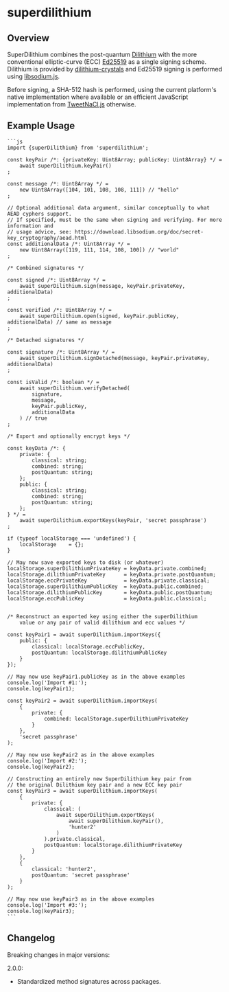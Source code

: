 # superdilithium

## Overview

SuperDilithium combines the post-quantum [Dilithium](https://pq-crystals.org/dilithium) with
the more conventional elliptic-curve (ECC) [Ed25519](https://ed25519.cr.yp.to) as a single
signing scheme. Dilithium is provided by
[dilithium-crystals](https://github.com/cyph/pqcrypto.js/tree/master/packages/dilithium-crystals)
and Ed25519 signing is performed using [libsodium.js](https://github.com/jedisct1/libsodium.js).

Before signing, a SHA-512 hash is performed, using the current platform's native implementation
where available or an efficient JavaScript implementation from
[TweetNaCl.js](https://github.com/dchest/tweetnacl-js) otherwise.

## Example Usage
	```js
	import {superDilithium} from 'superdilithium';

	const keyPair /*: {privateKey: Uint8Array; publicKey: Uint8Array} */ =
		await superDilithium.keyPair()
	;

	const message /*: Uint8Array */ =
		new Uint8Array([104, 101, 108, 108, 111]) // "hello"
	;

	// Optional additional data argument, similar conceptually to what AEAD cyphers support.
	// If specified, must be the same when signing and verifying. For more information and
	// usage advice, see: https://download.libsodium.org/doc/secret-key_cryptography/aead.html
	const additionalData /*: Uint8Array */ =
		new Uint8Array([119, 111, 114, 108, 100]) // "world"
	;

	/* Combined signatures */

	const signed /*: Uint8Array */ =
		await superDilithium.sign(message, keyPair.privateKey, additionalData)
	;

	const verified /*: Uint8Array */ =
		await superDilithium.open(signed, keyPair.publicKey, additionalData) // same as message
	;

	/* Detached signatures */

	const signature /*: Uint8Array */ =
		await superDilithium.signDetached(message, keyPair.privateKey, additionalData)
	;

	const isValid /*: boolean */ =
		await superDilithium.verifyDetached(
			signature,
			message,
			keyPair.publicKey,
			additionalData
		) // true
	;

	/* Export and optionally encrypt keys */

	const keyData /*: {
		private: {
			classical: string;
			combined: string;
			postQuantum: string;
		};
		public: {
			classical: string;
			combined: string;
			postQuantum: string;
		};
	} */ =
		await superDilithium.exportKeys(keyPair, 'secret passphrase')
	;

	if (typeof localStorage === 'undefined') {
		localStorage	= {};
	}

	// May now save exported keys to disk (or whatever)
	localStorage.superDilithiumPrivateKey = keyData.private.combined;
	localStorage.dilithiumPrivateKey      = keyData.private.postQuantum;
	localStorage.eccPrivateKey            = keyData.private.classical;
	localStorage.superDilithiumPublicKey  = keyData.public.combined;
	localStorage.dilithiumPublicKey       = keyData.public.postQuantum;
	localStorage.eccPublicKey             = keyData.public.classical;


	/* Reconstruct an exported key using either the superDilithium
		value or any pair of valid dilithium and ecc values */

	const keyPair1 = await superDilithium.importKeys({
		public: {
			classical: localStorage.eccPublicKey,
			postQuantum: localStorage.dilithiumPublicKey
		}
	});

	// May now use keyPair1.publicKey as in the above examples
	console.log('Import #1:');
	console.log(keyPair1);

	const keyPair2 = await superDilithium.importKeys(
		{
			private: {
				combined: localStorage.superDilithiumPrivateKey
			}
		},
		'secret passphrase'
	);

	// May now use keyPair2 as in the above examples
	console.log('Import #2:');
	console.log(keyPair2);

	// Constructing an entirely new SuperDilithium key pair from
	// the original Dilithium key pair and a new ECC key pair
	const keyPair3 = await superDilithium.importKeys(
		{
			private: {
				classical: (
					await superDilithium.exportKeys(
						await superDilithium.keyPair(),
						'hunter2'
					)
				).private.classical,
				postQuantum: localStorage.dilithiumPrivateKey
			}
		},
		{
			classical: 'hunter2',
			postQuantum: 'secret passphrase'
		}
	);

	// May now use keyPair3 as in the above examples
	console.log('Import #3:');
	console.log(keyPair3);
	```
## Changelog

Breaking changes in major versions:

2.0.0:

* Standardized method signatures across packages.
